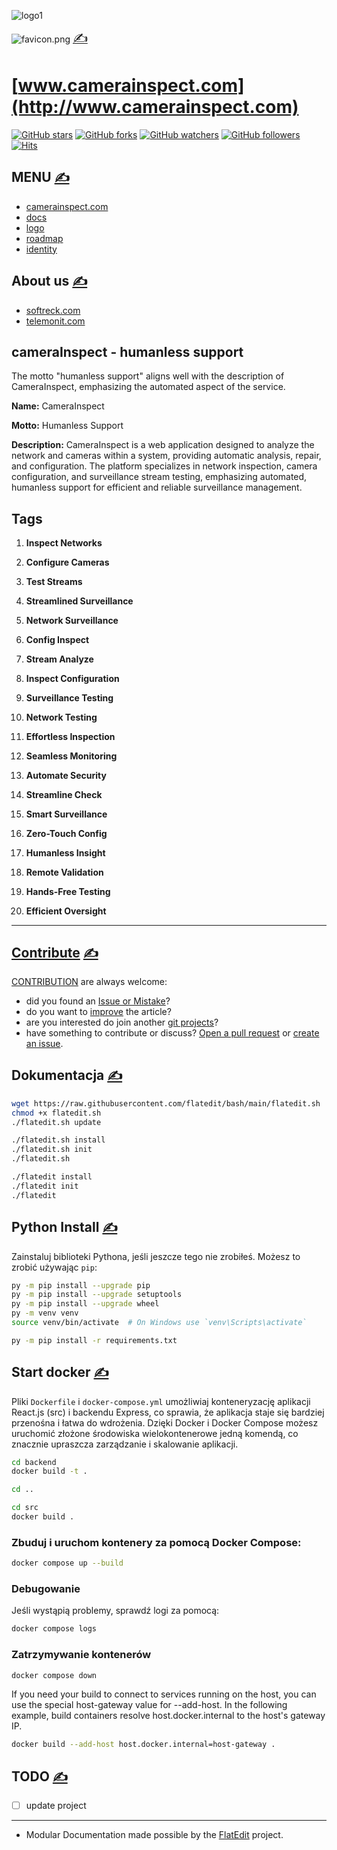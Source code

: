![logo1](https://github.com/user-attachments/assets/adfebe18-9b44-4d7e-aba2-3e9373b78b6c)

![favicon.png](favicon.png) [<span style='font-size:20px;'>&#x270D;</span>](git@github.com:multigit-com/python/edit/main/DOCS/HEAD.md)

# [www.camerainspect.com](http://www.camerainspect.com) 

[![GitHub stars](https://img.shields.io/github/stars/camerainspect/www.svg?style=flat&label=Star)](https://github.com/camerainspect/www/stargazers) [![GitHub forks](https://img.shields.io/github/forks/camerainspect/www.svg?style=flat&label=Fork)](https://github.com/camerainspect/www/fork) [![GitHub watchers](https://img.shields.io/github/watchers/camerainspect/www.svg?style=flat&label=Watch)](https://github.com/camerainspect/www/watchers) [![GitHub followers](https://img.shields.io/github/followers/camerainspect.svg?label=Follow)](https://github.com/camerainspect) [![Hits](https://hits.seeyoufarm.com/api/count/incr/badge.svg?url=https%3A%2F%2Fgithub.com%2Fcamerainspect%2Fwww&count_bg=%2379C83D&title_bg=%23555555&icon=&icon_color=%23E7E7E7&title=hits&edge_flat=true)](https://hits.seeyoufarm.com)

## MENU [<span style='font-size:20px;'>&#x270D;</span>](git@github.com:multigit-com/python/edit/main/DOCS/MENU.md)

+ [camerainspect.com](http://www.camerainspect.com)
+ [docs](http://docs.camerainspect.com)
+ [logo](http://logo.camerainspect.com)
+ [roadmap](http://roadmap.camerainspect.com)
+ [identity](http://identity.camerainspect.com)

## About us [<span style='font-size:20px;'>&#x270D;</span>](git@github.com:multigit-com/python/edit/main/DOCS/FOOT.md)

+ [softreck.com](http://softreck.com)
+ [telemonit.com](http://telemonit.com)


## cameraInspect - humanless support


The motto "humanless support" aligns well with the description of CameraInspect, emphasizing the automated aspect of the service. 

**Name:** CameraInspect

**Motto:** Humanless Support

**Description:** CameraInspect is a web application designed to analyze the network and cameras within a system, providing automatic analysis, repair, and configuration. The platform specializes in network inspection, camera configuration, and surveillance stream testing, emphasizing automated, humanless support for efficient and reliable surveillance management.

## Tags

1. **Inspect Networks**
2. **Configure Cameras**
3. **Test Streams**
4. **Streamlined Surveillance**
5. **Network Surveillance**
6. **Config Inspect**
7. **Stream Analyze**
8. **Inspect Configuration**
9. **Surveillance Testing**
10. **Network Testing**


1. **Effortless Inspection**
2. **Seamless Monitoring**
3. **Automate Security**
4. **Streamline Check**
5. **Smart Surveillance**
6. **Zero-Touch Config**
7. **Humanless Insight**
8. **Remote Validation**
9. **Hands-Free Testing**
10. **Efficient Oversight**


---

<script type="module">    
  import mermaid from 'https://cdn.jsdelivr.net/npm/mermaid@10/dist/mermaid.esm.min.mjs';
  mermaid.initialize({
    startOnReady:true,
    theme: 'forest',
    flowchart:{
            useMaxWidth:false,
            htmlLabels:true
        }
  });
  mermaid.init(undefined, '.language-mermaid');
</script>

## [Contribute](http://contribution.softreck.dev) [<span style='font-size:20px;'>&#x270D;</span>](git@github.com:multigit-com/python/edit/main/CONTRIBUTE/CONTRIBUTE.md)

[CONTRIBUTION](CONTRIBUTE/CONTRIBUTION.md) are always welcome:
+ did you found an [Issue or Mistake](https://github.com/camerainspect/www/issues/new)?
+ do you want to [improve](https://github.com/camerainspect/www/edit/main/README.md) the article?
+ are you interested do join another [git projects](https://github.com/camerainspect/)?
+ have something to contribute or discuss? [Open a pull request](https://github.com/camerainspect/www/pulls) or [create an issue](https://github.com/camerainspect/www/issues).

## Dokumentacja [<span style='font-size:20px;'>&#x270D;</span>](git@github.com:multigit-com/python/edit/main/CONTRIBUTE/FLATEDIT.md)

```bash
wget https://raw.githubusercontent.com/flatedit/bash/main/flatedit.sh
chmod +x flatedit.sh
./flatedit.sh update
```


```bash
./flatedit.sh install
./flatedit.sh init
./flatedit.sh
```



```bash
./flatedit install
./flatedit init
./flatedit
```

## Python Install [<span style='font-size:20px;'>&#x270D;</span>](git@github.com:multigit-com/python/edit/main/CONTRIBUTE/PYTHON.md)

Zainstaluj biblioteki Pythona, jeśli jeszcze tego nie zrobiłeś. Możesz to zrobić używając `pip`:

```bash
py -m pip install --upgrade pip
py -m pip install --upgrade setuptools
py -m pip install --upgrade wheel
py -m venv venv
source venv/bin/activate  # On Windows use `venv\Scripts\activate`
```

```bash
py -m pip install -r requirements.txt
```

## Start docker [<span style='font-size:20px;'>&#x270D;</span>](git@github.com:multigit-com/python/edit/main/CONTRIBUTE/DOCKER.md)

Pliki `Dockerfile` i `docker-compose.yml` umożliwiaj konteneryzację aplikacji React.js (src) i backendu Express, co sprawia, że aplikacja staje się bardziej przenośna i łatwa do wdrożenia. 
Dzięki Docker i Docker Compose możesz uruchomić złożone środowiska wielokontenerowe jedną komendą, co znacznie upraszcza zarządzanie i skalowanie aplikacji.



```sh
cd backend
docker build -t .
```


```sh
cd ..
```

```sh
cd src
docker build .
```

### Zbuduj i uruchom kontenery za pomocą Docker Compose:

```sh
docker compose up --build
```

### Debugowanie
Jeśli wystąpią problemy, sprawdź logi za pomocą:

```sh
docker compose logs
```

### Zatrzymywanie kontenerów

```sh
docker compose down
```


If you need your build to connect to services running on the host, you can use the special host-gateway value for --add-host. In the following example, build containers resolve host.docker.internal to the host's gateway IP.
```sh
docker build --add-host host.docker.internal=host-gateway .
```

## TODO [<span style='font-size:20px;'>&#x270D;</span>](git@github.com:multigit-com/python/edit/main/CONTRIBUTE/TODO.md)

- [ ] update project

---
+ Modular Documentation made possible by the [FlatEdit](http://www.flatedit.com) project.
